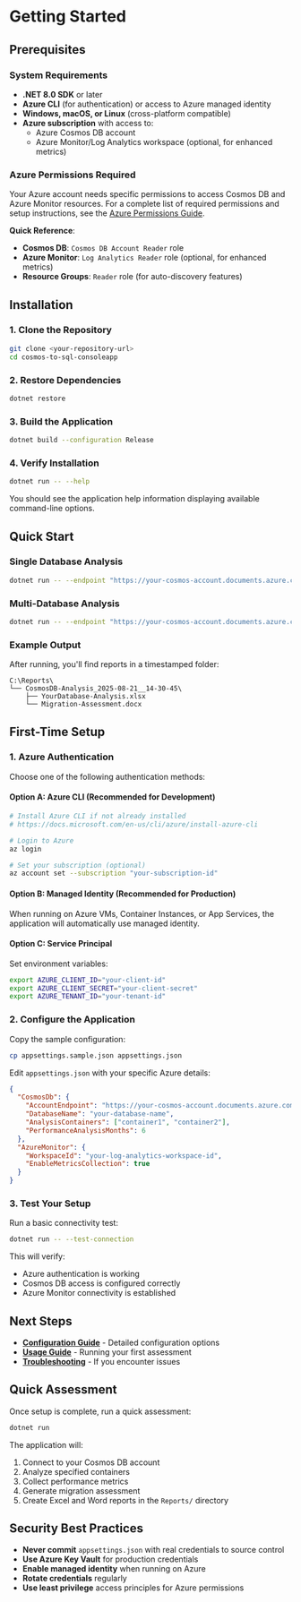 # Getting Started

## Prerequisites

### System Requirements

- **.NET 8.0 SDK** or later
- **Azure CLI** (for authentication) or access to Azure managed identity
- **Windows, macOS, or Linux** (cross-platform compatible)
- **Azure subscription** with access to:
  - Azure Cosmos DB account
  - Azure Monitor/Log Analytics workspace (optional, for enhanced metrics)

### Azure Permissions Required

Your Azure account needs specific permissions to access Cosmos DB and Azure Monitor resources. For a complete list of required permissions and setup instructions, see the [Azure Permissions Guide](azure-permissions.md).

**Quick Reference**:
- **Cosmos DB**: `Cosmos DB Account Reader` role
- **Azure Monitor**: `Log Analytics Reader` role (optional, for enhanced metrics)
- **Resource Groups**: `Reader` role (for auto-discovery features)

## Installation

### 1. Clone the Repository

```bash
git clone <your-repository-url>
cd cosmos-to-sql-consoleapp
```

### 2. Restore Dependencies

```bash
dotnet restore
```

### 3. Build the Application

```bash
dotnet build --configuration Release
```

### 4. Verify Installation

```bash
dotnet run -- --help
```

You should see the application help information displaying available command-line options.

## Quick Start

### Single Database Analysis

```bash
dotnet run -- --endpoint "https://your-cosmos-account.documents.azure.com:443/" --database "YourDatabase" --output "C:\Reports"
```

### Multi-Database Analysis

```bash
dotnet run -- --endpoint "https://your-cosmos-account.documents.azure.com:443/" --all-databases --output "C:\Reports"
```

### Example Output

After running, you'll find reports in a timestamped folder:
```
C:\Reports\
└── CosmosDB-Analysis_2025-08-21__14-30-45\
    ├── YourDatabase-Analysis.xlsx
    └── Migration-Assessment.docx
```

## First-Time Setup

### 1. Azure Authentication

Choose one of the following authentication methods:

#### Option A: Azure CLI (Recommended for Development)

```bash
# Install Azure CLI if not already installed
# https://docs.microsoft.com/en-us/cli/azure/install-azure-cli

# Login to Azure
az login

# Set your subscription (optional)
az account set --subscription "your-subscription-id"
```

#### Option B: Managed Identity (Recommended for Production)

When running on Azure VMs, Container Instances, or App Services, the application will automatically use managed identity.

#### Option C: Service Principal

Set environment variables:

```bash
export AZURE_CLIENT_ID="your-client-id"
export AZURE_CLIENT_SECRET="your-client-secret"
export AZURE_TENANT_ID="your-tenant-id"
```

### 2. Configure the Application

Copy the sample configuration:

```bash
cp appsettings.sample.json appsettings.json
```

Edit `appsettings.json` with your specific Azure details:

```json
{
  "CosmosDb": {
    "AccountEndpoint": "https://your-cosmos-account.documents.azure.com:443/",
    "DatabaseName": "your-database-name",
    "AnalysisContainers": ["container1", "container2"],
    "PerformanceAnalysisMonths": 6
  },
  "AzureMonitor": {
    "WorkspaceId": "your-log-analytics-workspace-id",
    "EnableMetricsCollection": true
  }
}
```

### 3. Test Your Setup

Run a basic connectivity test:

```bash
dotnet run -- --test-connection
```

This will verify:
- Azure authentication is working
- Cosmos DB access is configured correctly
- Azure Monitor connectivity is established

## Next Steps

- **[Configuration Guide](configuration.md)** - Detailed configuration options
- **[Usage Guide](usage.md)** - Running your first assessment
- **[Troubleshooting](troubleshooting.md)** - If you encounter issues

## Quick Assessment

Once setup is complete, run a quick assessment:

```bash
dotnet run
```

The application will:
1. Connect to your Cosmos DB account
2. Analyze specified containers
3. Collect performance metrics
4. Generate migration assessment
5. Create Excel and Word reports in the `Reports/` directory

## Security Best Practices

- **Never commit** `appsettings.json` with real credentials to source control
- **Use Azure Key Vault** for production credentials
- **Enable managed identity** when running on Azure
- **Rotate credentials** regularly
- **Use least privilege** access principles for Azure permissions
